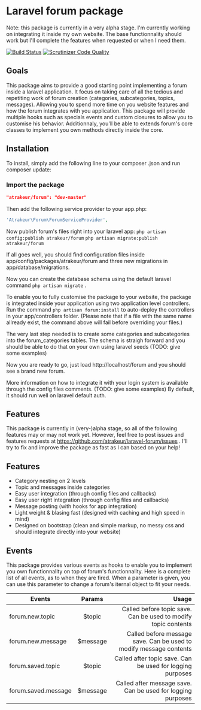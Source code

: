 # Laravel forum package

Note: this package is currently in a very alpha stage. I'm currently working on integrating it inside my own website. The base functionnality should work but I'll complete the features when requested or when I need them.

[![Build Status](https://travis-ci.org/atrakeur/laravel-forum.svg?branch=master)](https://travis-ci.org/atrakeur/laravel-forum)
[![Scrutinizer Code Quality](https://scrutinizer-ci.com/g/atrakeur/laravel-forum/badges/quality-score.png?b=master)](https://scrutinizer-ci.com/g/atrakeur/laravel-forum/?branch=master)

## Goals

This package aims to provide a good starting point implementing a forum inside a laravel application.
It focus on taking care of all the tedious and repetiting work of forum creation (categories, subcategories, topics, messages). Allowing you to spend more time on you website features and how the forum integrates with you application.
This package will provide multiple hooks such as specials events and custom closures to allow you to customise his behavior. Additionnaly, you'll be able to extends forum's core classes to implement you own methods directly inside the core.

## Installation

To install, simply add the following line to your composer .json and run composer update:

### Import the package

```json
"atrakeur/forum": "dev-master"
```

Then add the following service provider to your app.php:

```php
'Atrakeur\Forum\ForumServiceProvider',
```

Now publish forum's files right into your laravel app:
`php artisan config:publish atrakeur/forum`
`php artisan migrate:publish atrakeur/forum`

If all goes well, you should find configuration files inside app/config/packages/atrakeur/forum and three new migrations in app/database/migrations.

Now you can create the database schema using the default laravel command `php artisan migrate` .

To enable you to fully customise the package to your website, the package is integrated inside your application using two application level controllers.
Run the command `php artisan forum:install` to auto-deploy the controllers in your app/controllers folder. (Please note that if a file with the same name allready exist, the command above will fail before overriding your files.)

The very last step needed is to create some categories and subcategories into the forum_categories tables. The schema is straigh forward and you should be able to do that on your own using laravel seeds (TODO: give some examples)

Now you are ready to go, just load http://localhost/forum and you should see a brand new forum.

More information on how to integrate it with your login system is available through the config files comments. (TODO: give some examples) By default, it should run well on laravel default auth.

## Features

This package is currently in (very-)alpha stage, so all of the following features may or may not work yet. However, feel free to post issues and features requests at https://github.com/atrakeur/laravel-forum/issues . I'll try to fix and improve the package as fast as I can based on your help!

## Features

 * Category nesting on 2 levels
 * Topic and messages inside categories
 * Easy user integration (through config files and callbacks)
 * Easy user right integration (through config files and callbacks)
 * Message posting (with hooks for app integration)
 * Light weight & blasing fast (designed with caching and high speed in mind)
 * Designed on bootstrap (clean and simple markup, no messy css and should integrate directly into your website)

## Events

This package provides various events as hooks to enable you to implement you own functionnality on top of forum's functionnality.
Here is a complete list of all events, as to when they are fired. When a parameter is given, you can use this parameter to change a forum's iternal object to fit your needs.

| Events               | Params        | Usage                            |
| -------------        |:-------------:| ---------------------------------------------:                     |
| forum.new.topic      | $topic        | Called before topic save. Can be used to modify topic contents     |
| forum.new.message    | $message      | Called before message save. Can be used to modify message contents |
| forum.saved.topic    | $topic        | Called after topic save. Can be used for logging purposes          |
| forum.saved.message  | $message      | Called after message save. Can be used for logging purposes        |